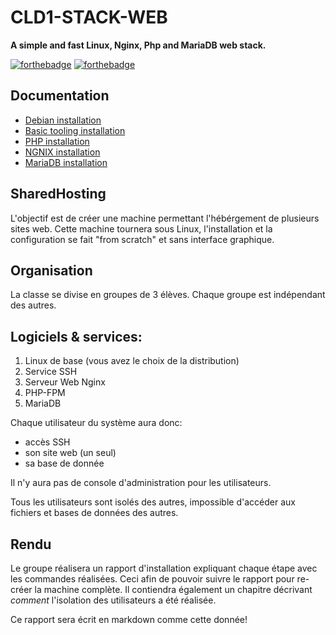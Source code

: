 # CLD1-STACK-WEB
**A simple and fast Linux, Nginx, Php and MariaDB web stack.**



  [![forthebadge](http://forthebadge.com/images/badges/built-with-love.svg)](http://forthebadge.com)
  [![forthebadge](http://forthebadge.com/images/badges/winter-is-coming.svg)](http://forthebadge.com)

## Documentation
- [Debian installation](debian.md)
- [Basic tooling installation](basetools.md)
- [PHP installation](php.md)
- [NGNIX installation](Nginx.md)
- [MariaDB installation](mariaDB.md)


## SharedHosting

L'objectif est de créer une machine permettant l'hébérgement de plusieurs sites web.
Cette machine tournera sous Linux, l'installation et la configuration se fait "from scratch"
et sans interface graphique.

## Organisation

La classe se divise en groupes de 3 élèves. Chaque groupe est indépendant des autres.

## Logiciels & services:

  1. Linux de base (vous avez le choix de la distribution)
  2. Service SSH
  3. Serveur Web Nginx
  4. PHP-FPM
  5. MariaDB

Chaque utilisateur du système aura donc:

 - accès SSH
 - son site web (un seul)
 - sa base de donnée

Il n'y aura pas de console d'administration pour les utilisateurs.

Tous les utilisateurs sont isolés des autres, impossible d'accéder aux fichiers et bases de données des autres.

## Rendu

Le groupe réalisera un rapport d'installation expliquant chaque étape avec les commandes réalisées. Ceci afin de pouvoir suivre
le rapport pour re-créer la machine complète.
Il contiendra également un chapitre décrivant _comment_ l'isolation des utilisateurs a été réalisée.

Ce rapport sera écrit en markdown comme cette donnée!
